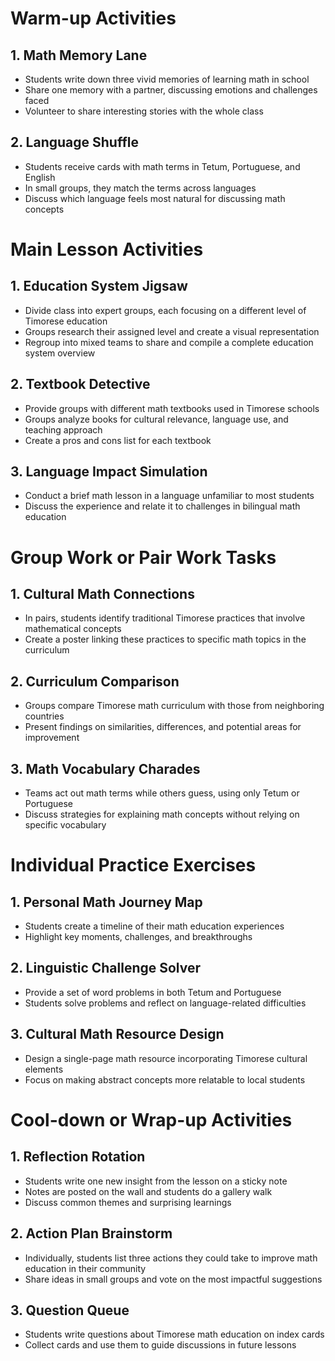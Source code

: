 # Warm-up Activities

## 1. Math Memory Lane

- Students write down three vivid memories of learning math in school
- Share one memory with a partner, discussing emotions and challenges faced
- Volunteer to share interesting stories with the whole class

## 2. Language Shuffle

- Students receive cards with math terms in Tetum, Portuguese, and English
- In small groups, they match the terms across languages
- Discuss which language feels most natural for discussing math concepts

# Main Lesson Activities

## 1. Education System Jigsaw

- Divide class into expert groups, each focusing on a different level of Timorese education
- Groups research their assigned level and create a visual representation
- Regroup into mixed teams to share and compile a complete education system overview

## 2. Textbook Detective

- Provide groups with different math textbooks used in Timorese schools
- Groups analyze books for cultural relevance, language use, and teaching approach
- Create a pros and cons list for each textbook

## 3. Language Impact Simulation

- Conduct a brief math lesson in a language unfamiliar to most students
- Discuss the experience and relate it to challenges in bilingual math education

# Group Work or Pair Work Tasks

## 1. Cultural Math Connections

- In pairs, students identify traditional Timorese practices that involve mathematical concepts
- Create a poster linking these practices to specific math topics in the curriculum

## 2. Curriculum Comparison

- Groups compare Timorese math curriculum with those from neighboring countries
- Present findings on similarities, differences, and potential areas for improvement

## 3. Math Vocabulary Charades

- Teams act out math terms while others guess, using only Tetum or Portuguese
- Discuss strategies for explaining math concepts without relying on specific vocabulary

# Individual Practice Exercises

## 1. Personal Math Journey Map

- Students create a timeline of their math education experiences
- Highlight key moments, challenges, and breakthroughs

## 2. Linguistic Challenge Solver

- Provide a set of word problems in both Tetum and Portuguese
- Students solve problems and reflect on language-related difficulties

## 3. Cultural Math Resource Design

- Design a single-page math resource incorporating Timorese cultural elements
- Focus on making abstract concepts more relatable to local students

# Cool-down or Wrap-up Activities

## 1. Reflection Rotation

- Students write one new insight from the lesson on a sticky note
- Notes are posted on the wall and students do a gallery walk
- Discuss common themes and surprising learnings

## 2. Action Plan Brainstorm

- Individually, students list three actions they could take to improve math education in their community
- Share ideas in small groups and vote on the most impactful suggestions

## 3. Question Queue

- Students write questions about Timorese math education on index cards
- Collect cards and use them to guide discussions in future lessons